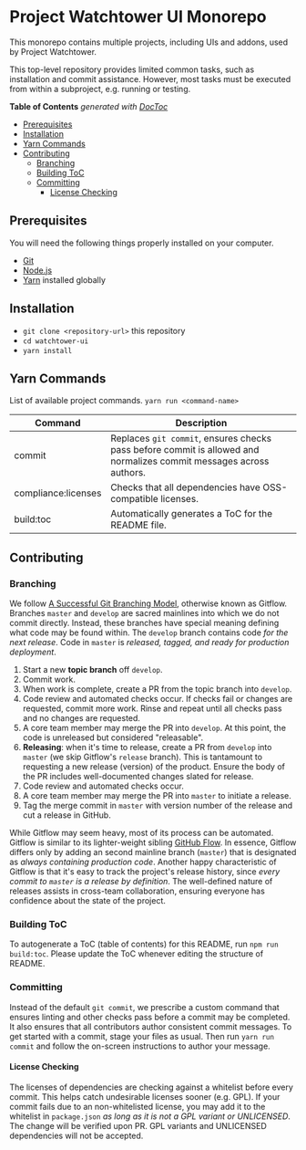 # Project Watchtower UI Monorepo

This monorepo contains multiple projects, including UIs and addons, used by
Project Watchtower.

This top-level repository provides limited common tasks, such as installation
and commit assistance.  However, most tasks must be executed from within a
subproject, e.g. running or testing.

<!-- START doctoc generated TOC please keep comment here to allow auto update -->
<!-- DON'T EDIT THIS SECTION, INSTEAD RE-RUN doctoc TO UPDATE -->
**Table of Contents**  *generated with [DocToc](https://github.com/thlorenz/doctoc)*

- [Prerequisites](#prerequisites)
- [Installation](#installation)
- [Yarn Commands](#yarn-commands)
- [Contributing](#contributing)
  - [Branching](#branching)
  - [Building ToC](#building-toc)
  - [Committing](#committing)
    - [License Checking](#license-checking)

<!-- END doctoc generated TOC please keep comment here to allow auto update -->

## Prerequisites

You will need the following things properly installed on your computer.

* [Git][git]
* [Node.js][node]
* [Yarn][yarn] installed globally

[git]: https://git-scm.com/
[node]: https://nodejs.org/
[yarn]: https://classic.yarnpkg.com/lang/en/
[yarn-workspaces]: https://classic.yarnpkg.com/en/docs/workspaces/

## Installation

* `git clone <repository-url>` this repository
* `cd watchtower-ui`
* `yarn install`

## Yarn Commands

List of available project commands.  `yarn run <command-name>`

| Command             | Description                                                                                                        |
|---------------------|--------------------------------------------------------------------------------------------------------------------|
| commit              | Replaces `git commit`, ensures checks pass before commit is allowed and normalizes commit messages across authors. |
| compliance:licenses | Checks that all dependencies have OSS-compatible licenses.                                                         |
| build:toc           | Automatically generates a ToC for the README file.                                                                 |

## Contributing

### Branching

We follow [A Successful Git Branching Model][nvie-git], otherwise known as
Gitflow.  Branches `master` and `develop` are sacred mainlines into which we do
not commit directly.  Instead, these branches have special meaning defining what
code may be found within.  The `develop` branch contains code _for the next
release_.  Code in `master` is _released, tagged, and ready for
production deployment_.

1. Start a new **topic branch** off `develop`.
2. Commit work.
3. When work is complete, create a PR from the topic branch into `develop`.
4. Code review and automated checks occur.  If checks fail or changes are
   requested, commit more work.  Rinse and repeat until all checks pass and no
   changes are requested.
5. A core team member may merge the PR into `develop`.  At this point, the code
   is unreleased but considered "releasable".
6. **Releasing**:  when it's time to release, create a PR from `develop` into
  `master` (we skip Gitflow's `release` branch).  This is tantamount to
   requesting a new release (version) of the product.  Ensure the body of the PR
   includes well-documented changes slated for release.
7. Code review and automated checks occur.
8. A core team member may merge the PR into `master` to initiate a release.
9. Tag the merge commit in `master` with version number of the release and cut
   a release in GitHub.

While Gitflow may seem heavy, most of its process can be automated.  Gitflow is
similar to its lighter-weight sibling [GitHub Flow][github-flow].  In essence,
Gitflow differs only by adding an second mainline branch (`master`) that is
designated as _always containing production code_.  Another happy characteristic
of Gitflow is that it's easy to track the project's release history, since
_every commit to `master` is a release by definition_.  The well-defined nature
of releases assists in cross-team collaboration, ensuring everyone has
confidence about the state of the project.

### Building ToC

To autogenerate a ToC (table of contents) for this README,
run `npm run build:toc`.  Please update the ToC whenever editing the structure
of README.

### Committing

Instead of the default `git commit`, we prescribe a custom command that ensures
linting and other checks pass before a commit may be completed.  It also ensures
that all contributors author consistent commit messages.  To get started with a
commit, stage your files as usual.  Then run `yarn run commit` and follow the
on-screen instructions to author your message.

#### License Checking

The licenses of dependencies are checking against a whitelist before every
commit.  This helps catch undesirable licenses sooner (e.g. GPL).  If your
commit fails due to an non-whitelisted license, you may add it to the whitelist
in `package.json` _as long as it is not a GPL variant or UNLICENSED_.
The change will be verified upon PR.  GPL variants and UNLICENSED dependencies
will not be accepted.

[nvie-git]: https://nvie.com/posts/a-successful-git-branching-model/
[github-flow]: https://guides.github.com/introduction/flow/
